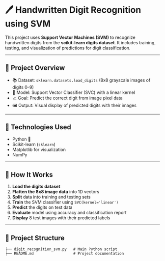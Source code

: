 # 🖊️ Handwritten Digit Recognition using SVM

This project uses **Support Vector Machines (SVM)** to recognize handwritten digits from the **scikit-learn digits dataset**. It includes training, testing, and visualization of predictions for digit classification.

---

## 📌 Project Overview

- 📚 Dataset: `sklearn.datasets.load_digits` (8x8 grayscale images of digits 0–9)
- 🤖 Model: Support Vector Classifier (SVC) with a linear kernel
- 📈 Goal: Predict the correct digit from image pixel data
- 🖼️ Output: Visual display of predicted digits with their images

---

## 🚀 Technologies Used

- Python 🐍
- Scikit-learn (`sklearn`)
- Matplotlib for visualization
- NumPy

---

## 🧠 How It Works

1. **Load the digits dataset**
2. **Flatten the 8x8 image data** into 1D vectors
3. **Split** data into training and testing sets
4. **Train** the SVM classifier using `SVC(kernel='linear')`
5. **Predict** the digits on test data
6. **Evaluate** model using accuracy and classification report
7. **Display** 8 test images with their predicted labels

---

## 📂 Project Structure

```plaintext
├── digit_recognition_svm.py   # Main Python script
├── README.md                  # Project documentation 
